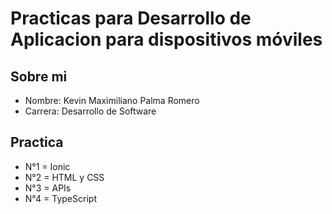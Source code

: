 <h1>Practicas para Desarrollo de Aplicacion para dispositivos móviles</h1>
<h2>Sobre mi</h2>
<ul>
  <li>Nombre: Kevin Maximiliano Palma Romero</li>
  <li>Carrera: Desarrollo de Software</li>
</ul>

<h2>Practica</h2>
<ul>
  <li>N°1 = Ionic</li>
  <li>N°2 = HTML y CSS</li>
  <li>N°3 = APIs</li>
  <li>N°4 = TypeScript</li>
</ul>
